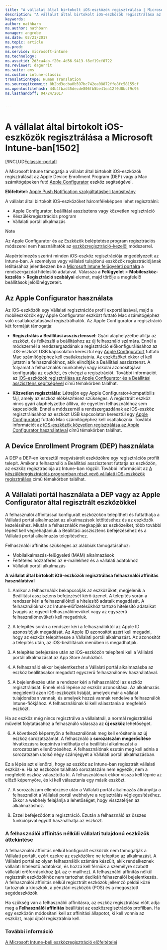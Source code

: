 ```yaml
---
title: "A vállalat által birtokolt iOS-eszközök regisztrálása | Microsoft Docs"
description: "A vállalat által birtokolt iOS-eszközök regisztrálása az Apple Device Enrollment program (DEP) vagy az Apple Configurator eszköz segítségével"
keywords: 
author: nathbarn
ms.author: nathbarn
manager: angrobe
ms.date: 02/21/2017
ms.topic: article
ms.prod: 
ms.service: microsoft-intune
ms.technology: 
ms.assetid: 2d3ca4ab-f20c-4d56-9413-f8ef19cf0722
ms.reviewer: dagerrit
ms.suite: ems
ms.custom: intune-classic
translationtype: Human Translation
ms.sourcegitcommit: 8b2bd3ecba0b597bc742ea08872ffe8fc58155cf
ms.openlocfilehash: 44b4fbad45decde806fb5be41ea12f0d8bcf9c95
ms.lasthandoff: 04/24/2017


---
```


# <a name="enroll-corporate-owned-ios-devices-in-microsoft-intune"></a>A vállalat által birtokolt iOS-eszközök regisztrálása a Microsoft Intune-ban[1502]

[!INCLUDE[classic-portal](../includes/classic-portal.md)]

A Microsoft Intune támogatja a vállalat által birtokolt iOS-eszközök regisztrálását az Apple Device Enrollment Program (DEP) vagy a Mac számítógépeken futó [Apple Configurator](https://go.microsoft.com/fwlink/?LinkId=518017) eszköz segítségével.

**Előfeltétel:** [Apple Push Notification szolgáltatásbeli tanúsítvány](set-up-ios-and-mac-management-with-microsoft-intune.md)

A vállalat által birtokolt iOS-eszközöket háromféleképpen lehet regisztrálni:

- Apple Configurator, beállítási asszisztens vagy közvetlen regisztráció
- Készülékregisztrációs program
- Vállalati portál alkalmazás

>[!NOTE]
>Az Apple Configurator és az Eszközök beléptetése program regisztrációs módszerei nem használhatók az [eszközregisztráció-kezelői](enroll-corporate-owned-devices-with-the-device-enrollment-manager-in-microsoft-intune.md) módszerrel.

Alapértelmezés szerint minden iOS-eszköz regisztrációja engedélyezett az Intune-ban. A személyes vagy vállalati tulajdonú eszközök regisztrációjának letiltásához jelentkezzen be a [Microsoft Intune felügyeleti portálra](https://manage.microsoft.com) a rendszergazdai hitelesítő adataival. Válassza a **Felügyelet** > **Mobileszköz-kezelés** > **Regisztráció szabályai** elemet, majd törölje a megfelelő beállítások jelölőnégyzeteit.

## <a name="use-apple-configurator"></a>Az Apple Configurator használata

Az iOS-eszközök egy Vállalati regisztrációs profil exportálásával, majd a mobileszközök egy Apple Configurator eszközt futtató Mac számítógéphez való csatlakoztatásával regisztrálhatók. Az Apple Configurator a regisztráció két formáját támogatja:

- **Regisztrálás a Beállítási asszisztenssel**: Gyári alaphelyzetbe állítja az eszközt, és felkészíti a beállításhoz az új felhasználó számára. Ennél a módszernél a rendszergazdának a regisztráció előkonfigurálásához az iOS-eszközt USB kapcsolaton keresztül egy [Apple Configuratort](https://go.microsoft.com/fwlink/?LinkId=518017) futtató Mac számítógéphez kell csatlakoztatnia. Az eszközöket ekkor el kell juttatni a felhasználókhoz, akik elindítják a Beállítási asszisztenst. A folyamat a felhasználók munkahelyi vagy iskolai azonosítójával konfigurálja az eszközt, és elvégzi a regisztrációt. További információt az [iOS-eszközök regisztrálása az Apple Configurator és a Beállítási asszisztens segítségével](ios-setup-assistant-enrollment-in-microsoft-intune.md) című témakörben találhat.

- **Közvetlen regisztrálás**: Létrejön egy Apple Configurator-kompatibilis fájl, amely az eszköz előkészítésez szükséges. A regisztrált eszköz nincs gyári alaphelyzetbe állítva, de egyetlen felhasználóhoz sem kapcsolódik. Ennél a módszernél a rendszergazdának az iOS-eszköz regisztrálásához az eszközt USB kapcsolaton keresztül egy [Apple Configuratort](https://go.microsoft.com/fwlink/?LinkId=518017) futtató Mac számítógéphez kell csatlakoznia. További információt az [iOS-eszközök közvetlen regisztrálása az Apple Configurator használatával](ios-direct-enrollment-in-microsoft-intune.md) című témakörben találhat.

## <a name="use-the-device-enrollment-program-dep"></a>A Device Enrollment Program (DEP) használata
A DEP a DEP-en keresztül megvásárolt eszközökre egy regisztrációs profilt telepít. Amikor a felhasználó a Beállítási asszisztenst futtatja az eszközön, az eszköz regisztrációja az Intune-ban rögzül. További információt az [A készülékregisztrációs programban részt vevő vállalati iOS-eszközök regisztrálása](ios-device-enrollment-program-in-microsoft-intune.md) című témakörben találhat.

## <a name="use-the-company-portal-on-dep-enrolled-or-apple-configurator-enrolled-devices"></a>A Vállalati portál használata a DEP vagy az Apple Configurator által regisztrált eszközökkel

A felhasználói affinitással konfigurált eszközökön telepítheti és futtathatja a Vállalati portál alkalmazást az alkalmazások letöltéséhez és az eszközök kezeléséhez. Miután a felhasználók megkapják az eszközeiket, több további lépést kell végrehajtaniuk a Beállítási asszisztens befejezéséhez és a Vállalati portál alkalmazás telepítéséhez.

Felhasználói affinitás szükséges az alábbiak támogatásához:
  - Mobilalkalmazás-felügyeleti (MAM) alkalmazások
  -    Feltételes hozzáférés az e-mailekhez és a vállalati adatokhoz
  -    Vállalati portál alkalmazás

**A vállalat által birtokolt iOS-eszközök regisztrálása felhasználói affinitás használatával**
1. Amikor a felhasználók bekapcsolják az eszközüket, megjelenik a Beállítási asszisztens befejezését kérő üzenet. A telepítés során a rendszer kéri a felhasználóktól a hitelesítő adataik megadását. A felhasználóknak az Intune-előfizetésükhöz tartozó hitelesítő adataikat (vagyis az egyedi felhasználónevüket vagy az egyszerű felhasználónevüket) kell megadniuk.

2. A telepítés során a rendszer kéri a felhasználóktól az Apple ID azonosítójuk megadását. Az Apple ID azonosítót azért kell megadni, hogy az eszköz telepíthesse a Vállalati portál alkalmazást. Az azonosítót a telepítés után, az iOS-beállítások menüben is megadhatják.

3. A telepítés befejezése után az iOS-eszközön telepíteni kell a Vállalati portál alkalmazását az App Store áruházból.

4. A felhasználó ekkor bejelentkezhet a Vállalati portál alkalmazásba az eszköz beállításakor megadott egyszerű felhasználónév használatával.

5. A bejelentkezés után a rendszer kéri a felhasználótól az eszköz regisztrálását. Ennek első lépése az eszköz azonosítása. Az alkalmazás megjeleníti azon iOS-eszközök listáját, amelyek már a vállalat tulajdonában vannak, és amelyek hozzá vannak rendelve a felhasználók Intune-fiókjához. A felhasználónak ki kell választania a megfelelő eszközt.

  Ha az eszköz még nincs regisztrálva a vállalatnál, a normál regisztrálási művelet folytatásához a felhasználó válassza az **új eszköz** lehetőséget.

6. A következő képernyőn a felhasználónak meg kell erősítenie az új eszköz sorozatszámát. A felhasználó a **sorozatszám megerősítése** hivatkozásra koppintva indíthatja el a beállítási alkalmazást a sorozatszám ellenőrzéséhez. A felhasználónak ezután meg kell adnia a sorozatszám utolsó négy számjegyét a Vállalati portál alkalmazásban.

  Ez a lépés azt ellenőrzi, hogy az eszköz az Intune-ban regisztrált vállalati eszköz-e. Ha az eszközön található sorozatszám nem egyezik, nem a megfelelő eszköz választotta ki. A felhasználónak ekkor vissza kell lépnie az előző képernyőre, és ki kell választania egy másik eszközt.

7. A sorozatszám ellenőrzése után a Vállalati portál alkalmazás átirányítja a felhasználót a Vállalati portál webhelyre a regisztrálás véglegesítéséhez. Ekkor a webhely felajánlja a lehetőséget, hogy visszatérjen az alkalmazáshoz.

8. Ezzel befejeződött a regisztráció. Ezután a felhasználó az összes funkciójával együtt használhatja az eszközt.

### <a name="about-corporate-owned-managed-devices-with-no-user-affinity"></a>A felhasználói affinitás nélküli vállalati tulajdonú eszközök áttekintése

A felhasználói affinitás nélkül konfigurált eszközök nem támogatják a Vállalati portált, ezért ezekre az eszközökre ne telepítse az alkalmazást. A Vállalati portál az olyan felhasználók számára készült, akik rendelkeznek vállalati hitelesítő adatokkal, és hozzá kell férniük a személyre szabott vállalati erőforrásokhoz (pl. az e-mailhez). A felhasználói affinitás nélkül regisztrált eszközökhöz nem tartozhat dedikált felhasználói bejelentkezés. A felhasználói affinitás nélkül regisztrált eszközök jellemző példái közé tartoznak a kioszkok, a pénztári eszközök (POS) és a megosztott segédeszközök.

Ha szükség van a felhasználói affinitásra, az eszköz regisztrálása előtt adja meg a **Felhasználói affinitás** beállítást az eszközregisztrációs profilban. Ha egy eszközön módosítani kell az affinitási állapotot, ki kell vonnia az eszközt, majd újból regisztrálnia kell.



### <a name="see-also"></a>További információ
[A Microsoft Intune-beli eszközregisztráció előfeltételei](prerequisites-for-enrollment.md)


